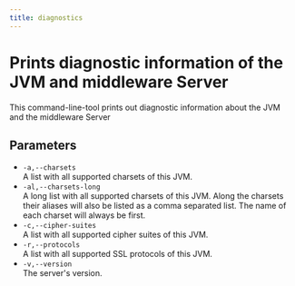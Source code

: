 ```yaml
---
title: diagnostics
---
```


# Prints diagnostic information of the JVM and middleware Server

This command-line-tool prints out diagnostic information about the JVM and the middleware Server

## Parameters

 - ``-a,--charsets``<br>
 A list with all supported charsets of this JVM.
 - ``-al,--charsets-long``<br>
 A long list with all supported charsets of this JVM. Along the charsets their aliases will also be listed as a comma separated list. The name of each charset will always be first.
 - ``-c,--cipher-suites``<br>
 A list with all supported cipher suites of this JVM.
 - ``-r,--protocols``<br>
 A list with all supported SSL protocols of this JVM.
 - ``-v,--version``<br>
 The server's version.

